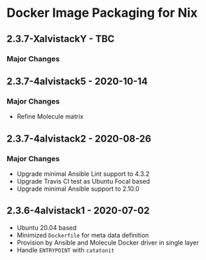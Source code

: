# Docker Image Packaging for Nix

## 2.3.7-XalvistackY - TBC

### Major Changes

## 2.3.7-4alvistack5 - 2020-10-14

### Major Changes

  - Refine Molecule matrix

## 2.3.7-4alvistack2 - 2020-08-26

### Major Changes

  - Upgrade minimal Ansible Lint support to 4.3.2
  - Upgrade Travis CI test as Ubuntu Focal based
  - Upgrade minimal Ansible support to 2.10.0

## 2.3.6-4alvistack1 - 2020-07-02

  - Ubuntu 20.04 based
  - Minimized `Dockerfile` for meta data definition
  - Provision by Ansible and Molecule Docker driver in single layer
  - Handle `ENTRYPOINT` with `catatonit`
